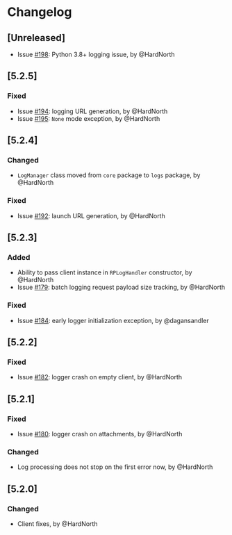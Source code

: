 # Changelog

## [Unreleased]
- Issue [#198](https://github.com/reportportal/client-Python/issues/198): Python 3.8+ logging issue, by @HardNorth

## [5.2.5]
### Fixed
- Issue [#194](https://github.com/reportportal/client-Python/issues/194): logging URL generation, by @HardNorth
- Issue [#195](https://github.com/reportportal/client-Python/issues/195): `None` mode exception, by @HardNorth

## [5.2.4]
### Changed
- `LogManager` class moved from `core` package to `logs` package, by @HardNorth
### Fixed
- Issue [#192](https://github.com/reportportal/client-Python/issues/192): launch URL generation, by @HardNorth

## [5.2.3]
### Added
- Ability to pass client instance in `RPLogHandler` constructor, by @HardNorth
- Issue [#179](https://github.com/reportportal/client-Python/issues/179): batch logging request payload size tracking, by @HardNorth
### Fixed
- Issue [#184](https://github.com/reportportal/client-Python/issues/184): early logger initialization exception, by @dagansandler

## [5.2.2]
### Fixed
- Issue [#182](https://github.com/reportportal/client-Python/issues/182): logger crash on empty client, by @HardNorth

## [5.2.1]
### Fixed
- Issue [#180](https://github.com/reportportal/client-Python/issues/180): logger crash on attachments, by @HardNorth
### Changed
- Log processing does not stop on the first error now, by @HardNorth

## [5.2.0]
### Changed
- Client fixes, by @HardNorth
